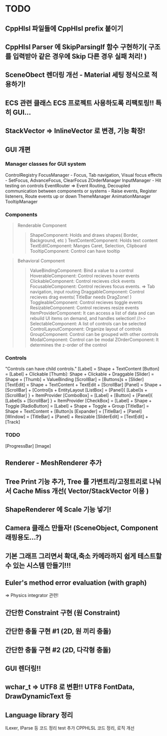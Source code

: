 ﻿# TODO
## CppHlsl 파일들에 CppHlsl prefix 붙이기
## CppHlsl Parser 에 SkipParsingIf 함수 구현하기( 구조를 입력받아 같은 경우에 Skip 다른 경우 실패 처리! )
## SceneObect 렌더링 개선 - Material 세팅 정식으로 적용하기!
## ECS 관련 클래스 ECS 프로젝트 사용하도록 리팩토링!! 특히 GUI...
## StackVector => InlineVector 로 변경, 기능 확장!
## GUI 개편
### Manager classes for GUI system
ControlRegistry
FocusManager - Focus, Tab navigation, Visual focus effects
	- SetFocus, AdvanceFocus, ClearFocus
ZOrderManager
InputManager
	- Hit testing on controls
EventRouter => Event Routing, Decoupled communication between components or systems
	- Raise events, Register listeners, Route events up or down
ThemeManager
AnimationManager
TooltipManager

### Components
> Renderable Component
>> ShapeComponent: Holds and draws shapes( Border, Background, etc )
>> TextContentComponent: Holds text content
>> TextEditComponent: Manges Caret, Selection, Clipboard
>> TooltipComponent: Control can have tooltip

> Behavioral Component
>> ValueBindingComponent: Bind a value to a control
>> HoverableComponent: Control recieves hover events
>> ClickableComponent: Control recieves click events
>> FocusableComponent: Control recieves focus events. => Tab navigation, input routing
>> DraggableComponent: Control recieves drag events( TitleBar needs DragZone! )
>> ToggleableComponent: Control recieves toggle events
>> ResizableComponent: Control recieves resize events
>> ItemProviderComponent: It can access a list of data and can rebuild UI items on demand, and handles selection!
//>> SelectableComponent: A list of controls can be selected
>> ControlLayoutComponent: Organize layout of controls
>> GroupComponent: Control can be grouped with other controls
>> ModalComponent: Control can be modal
>> ZOrderComponent: It determines the z-order of the control

### Controls
"Controls can have child controls."
[Label] = Shape + TextContent
[Button] = [Label] + Clickable
[Thumb]: Shape + Clickable + Draggable
[Slider] = Shape + [Thumb] + ValueBinding
[ScrollBar] = [Buttons]s + [Slider]
[TextEdit] = Shape + TextContent + TextEdit + [ScrollBar]
[Panel] = Shape + [ScrollBar] + [Control]s + EntityLayout
[ListBox] = [Panel]{ [Label]s + [ScrollBar] } + ItemProvider
[ComboBox] = [Label] + [Button] + [Panel]{ [Label]s + [ScrollBar] } + ItemProvider
[CheckBox] = [Label] + Shape + Toggle
[RadioButton] = [Label] + Shape + Toggle + Group
[TitleBar] = Shape + TextContent + [Button]s
[Expander] = [TitleBar] + [Panel]
[Window] = [TitleBar] + [Panel] + Resizable
[SliderEdit] = [TextEdit] + [Track]

### TODO
[ProgressBar]
[Image]

## Renderer - MeshRenderer 추가
## Tree Print 기능 추가, Tree 를 가변트리/고정트리로 나눠서 Cache Miss 개선( Vector/StackVector 이용 )
## ShapeRenderer 에 Scale 기능 넣기!

## Camera 클래스 만들자! (SceneObject, Component 래핑용도...?)
## 기본 그래프 그리면서 확대,축소 카메라까지 쉽게 테스트할 수 있는 시스템 만들기!!!

## Euler's method error evaluation (with graph)
 => Physics integrator 관련!

## 간단한 Constraint 구현 (원 Constraint)
## 간단한 충돌 구현 #1 (2D, 원 끼리 충돌)
## 간단한 충돌 구현 #2 (2D, 다각형 충돌)

## GUI 렌더링!!

## wchar_t => UTF8 로 변환!! UTF8 FontData, DrawDynamicText 등

## Language library 정리
ILexer, IParse 등 코드 정리
test 추가
CPPHLSL 코드 정리, 로직 개선
